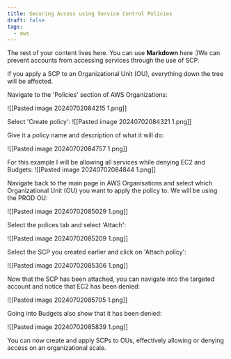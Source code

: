 ```yaml
---
title: Securing Access using Service Control Policies
draft: false
tags:
  - aws
---
```

 
The rest of your content lives here. You can use **Markdown** here :)We can prevent accounts from accessing services through the use of SCP. 

If you apply a SCP to an Organizational Unit (OU), everything down the tree will be affected.

Navigate to the 'Policies' section of AWS Organizations:

![[Pasted image 20240702084215 1.png]]

Select 'Create policy':
![[Pasted image 20240702084321 1.png]]

Give it a policy name and description of what it will do:

![[Pasted image 20240702084757 1.png]]

For this example I will be allowing all services while denying EC2 and Budgets:
![[Pasted image 20240702084844 1.png]]

Navigate back to the main page in AWS Organisations and select which Organizational Unit (OU) you want to apply the policy to. We will be using the PROD OU:

![[Pasted image 20240702085029 1.png]]

Select the polices tab and select 'Attach':

![[Pasted image 20240702085209 1.png]]

Select the SCP you created earlier and click on 'Attach policy':

![[Pasted image 20240702085306 1.png]]

Now that the SCP has been attached, you can navigate into the targeted account and notice that EC2 has been denied:

![[Pasted image 20240702085705 1.png]]

Going into Budgets also show that it has been denied:

![[Pasted image 20240702085839 1.png]]

You can now create and apply SCPs to OUs, effectively allowing or denying access on an organizational scale. 
